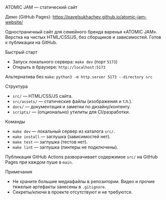 ATOMIC JAM — статический сайт

Демо (GitHub Pages): https://pavelsukhachev.github.io/atomic-jam-website/

Одностраничный сайт для семейного бренда варенья «ATOMIC JAM». Верстка на чистых HTML/CSS/JS, без сборщиков и зависимостей. Готов к публикации на GitHub.

Быстрый старт
- Запуск локального сервера: `make dev` (порт `5173`)
- Открыть в браузере: `http://localhost:5173`

Альтернатива без `make`: `python3 -m http.server 5173 --directory src`

Структура
- `src/` — HTML/CSS/JS сайта.
- `src/assets/` — статические файлы (изображения и т.п.).
- `docs/` — документация и заметки по дизайну/контенту.
- `scripts/` — (опционально) утилиты для CI/разработки.

Команды
- `make dev` — локальный сервер из каталога `src/`.
- `make install` — заглушка (зависимостей нет).
- `make test` — заглушка (тестов нет).
- `make lint` — заглушка (линтеры не подключены).

Публикация
GitHub Actions разворачивает содержимое `src/` на GitHub Pages при каждом пуше в `main`.

Примечания
- Не храните большие медиафайлы в репозитории. Видео и прочие тяжелые артефакты занесены в `.gitignore`.
- Секреты/ключи в проекте отсутствуют и не требуются.
